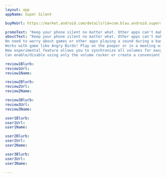 ```yaml
---
layout: app
appName: Super Silent

buyMeUrl: https://market.android.com/details?id=com.blau.android.supersilent

promoText: "Keep your phone silent no matter what. Other apps can't make a peep."
aboutText: "Keep your phone silent no matter what. Other apps can't make a peep.
No need to worry about games or other apps playing a sound during a bad time. Ensures that no app can play sound while it's enabled. Apps can raise the volume or try to play but they won't make a peep.
Works with game like Angry Birds! Play on the pooper or in a meeting without anyone hearing a peep. If you get caught, I'll refund your money and you can keep the app. I will also send your boss a five sentence email if you get caught in a meeting.
New experimental feature allows you to synchronize all volumes for easy volume changing via your volume rocker. It's basically a better volume manager.
Can enable/disable using only the volume rocker or create a convenient desktop toggle."

review1Blurb: 
review1Url: 
review1Name: 

review2Blurb: 
review2Url: 
review2Name: 

review3Blurb: 
review3Url: 
review3Name: 

user1Blurb: 
user1Url: 
user1Name: 

user2Blurb: 
user2Url: 
user2Name: 

user3Blurb: 
user3Url: 
user3Name: 

---
```

